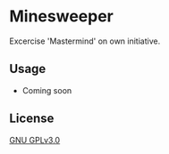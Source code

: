 # Minesweeper

Excercise 'Mastermind' on own initiative.

## Usage

* Coming soon

## License
[GNU GPLv3.0](https://choosealicense.com/licenses/gpl-3.0/)
